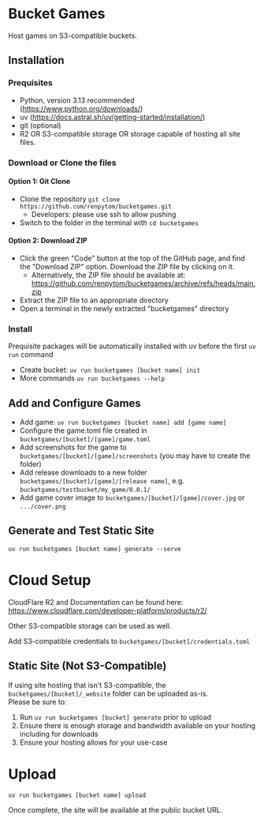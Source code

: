 # Bucket Games
Host games on S3-compatible buckets. 

## Installation

### Prequisites

- Python, version 3.13 recommended (https://www.python.org/downloads/)
- uv (https://docs.astral.sh/uv/getting-started/installation/)
- git (optional)
- R2 OR S3-compatible storage OR storage capable of hosting all site files.

### Download or Clone the files

#### Option 1: Git Clone

-  Clone the repository `git clone https://github.com/renpytom/bucketgames.git` 
    - Developers: please use ssh to allow pushing
- Switch to the folder in the terminal with `cd bucketgames`

#### Option 2: Download ZIP 

- Click the green "Code" button at the top of the GitHub page, and find the "Download ZIP" option. Download the ZIP file by clicking on it.
    - Alternatively, the ZIP file should be available at: https://github.com/renpytom/bucketgames/archive/refs/heads/main.zip
- Extract the ZIP file to an appropriate directory
- Open a terminal in the newly extracted "bucketgames" directory

### Install

Prequisite packages will be automatically installed with uv before the first `uv run` command
- Create bucket: `uv run bucketgames [bucket name] init`
- More commands `uv run bucketgames --help`

## Add and Configure Games

- Add game: `uv run bucketgames [bucket name] add [game name]`
- Configure the game.toml file created in `bucketgames/[bucket]/[game]/game.toml`
- Add screenshots for the game to `bucketgames/[bucket]/[game]/screenshots` (you may have to create the folder)
- Add release downloads to a new folder `bucketgames/[bucket]/[game]/[release name]`, e.g. `bucketgames/testbucket/my_game/0.0.1/`
- Add game cover image to `bucketgames/[bucket]/[game]/cover.jpg` or `.../cover.png`

## Generate and Test Static Site
`uv run bucketgames [bucket name] generate --serve`

# Cloud Setup

CloudFlare R2 and Documentation can be found here: https://www.cloudflare.com/developer-platform/products/r2/

Other S3-compatible storage can be used as well.

Add S3-compatible credentials to `bucketgames/[bucket]/credentials.toml`

## Static Site (Not S3-Compatible)

If using site hosting that isn't S3-compatible, the `bucketgames/[bucket]/_website` folder can be uploaded as-is.  
Please be sure to:

1. Run `uv run bucketgames [bucket] generate` prior to upload
2. Ensure there is enough storage and bandwidth available on your hosting including for downloads
3. Ensure your hosting allows for your use-case

# Upload

`uv run bucketgames [bucket name] upload`

Once complete, the site will be available at the public bucket URL.